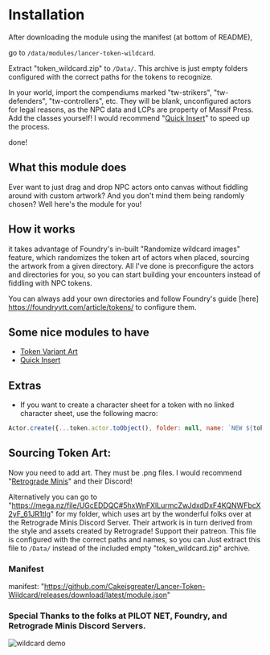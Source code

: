 # Installation
After downloading the module using the manifest (at bottom of README),

go to ```/data/modules/lancer-token-wildcard```.

Extract "token_wildcard.zip" to ```/Data/```. This archive is just empty folders configured with the correct paths for the tokens to recognize.

In your world, import the compendiums marked "tw-strikers", "tw-defenders", "tw-controllers", etc. They will be blank, unconfigured actors for legal reasons, as the NPC data and LCPs are property of Massif Press. Add the classes yourself! I would recommend "[Quick Insert](https://foundryvtt.com/packages/quick-insert)" to speed up the process.

done!

## What this module does
Ever want to just drag and drop NPC actors onto canvas without fiddling around with custom artwork? And you don't mind them being randomly chosen? Well here's the module for you!

## How it works
it takes advantage of Foundry's in-built "Randomize wildcard images" feature, which randomizes the token art of actors when placed, sourcing the artwork from a given directory. All I've done is preconfigure the actors and directories for you, so you can start building your encounters instead of fiddling with NPC tokens. 

You can always add your own directories and follow Foundry's guide [here] https://foundryvtt.com/article/tokens/ to configure them. 

## Some nice modules to have
- [Token Variant Art](https://foundryvtt.com/packages/token-variants)
- [Quick Insert](https://foundryvtt.com/packages/quick-insert)

## Extras
- If you want to create a character sheet for a token with no linked character sheet, use the following macro:
```js
Actor.create({...token.actor.toObject(), folder: null, name: `NEW ${token.actor.name}`})
```

## Sourcing Token Art:
Now you need to add art. They must be .png files. I would recommend "[Retrograde Minis](https://retrogrademinis.com/)" and their Discord!

Alternatively you can go to "https://mega.nz/file/UGcEDDQC#5hxWnFXlLurmcZwJdxdDxF4KQNWFbcX2yF_61JR1tlg" for my folder, which uses art by the wonderful folks over at the Retrograde Minis Discord Server. Their artwork is in turn derived from the style and assets created by Retrograde! Support their patreon. This file is configured with the correct paths and names, so you can Just extract this file to ```/Data/``` instead of the included empty "token_wildcard.zip" archive. 

### Manifest
manifest: "https://github.com/Cakeisgreater/Lancer-Token-Wildcard/releases/download/latest/module.json"

### Special Thanks to the folks at PILOT NET, Foundry, and Retrograde Minis Discord Servers.
![wildcard demo](https://user-images.githubusercontent.com/129597129/230131296-2c2ddec6-26f9-4f5f-8fa7-a3626fadc043.gif)
